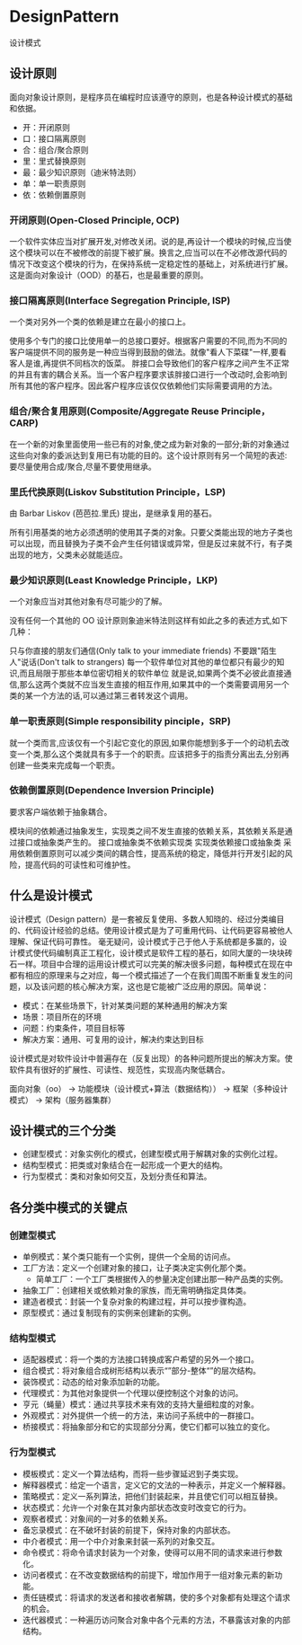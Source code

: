 # DesignPattern
设计模式

## 设计原则
面向对象设计原则，是程序员在编程时应该遵守的原则，也是各种设计模式的基础和依据。

- 开：开闭原则
- 口：接口隔离原则
- 合：组合/聚合原则
- 里：里式替换原则
- 最：最少知识原则（迪米特法则）
- 单：单一职责原则
- 依：依赖倒置原则

### 开闭原则(Open-Closed Principle, OCP)
一个软件实体应当对扩展开发,对修改关闭。说的是,再设计一个模块的时候,应当使这个模块可以在不被修改的前提下被扩展。换言之,应当可以在不必修改源代码的情况下改变这个模块的行为，在保持系统一定稳定性的基础上，对系统进行扩展。这是面向对象设计（OOD）的基石，也是最重要的原则。

### 接口隔离原则(Interface Segregation Principle, ISP)
一个类对另外一个类的依赖是建立在最小的接口上。

使用多个专门的接口比使用单一的总接口要好。根据客户需要的不同,而为不同的客户端提供不同的服务是一种应当得到鼓励的做法。就像"看人下菜碟"一样,要看客人是谁,再提供不同档次的饭菜。
胖接口会导致他们的客户程序之间产生不正常的并且有害的耦合关系。当一个客户程序要求该胖接口进行一个改动时,会影响到所有其他的客户程序。因此客户程序应该仅仅依赖他们实际需要调用的方法。

### 组合/聚合复用原则(Composite/Aggregate Reuse Principle，CARP)
在一个新的对象里面使用一些已有的对象,使之成为新对象的一部分;新的对象通过这些向对象的委派达到复用已有功能的目的。这个设计原则有另一个简短的表述:要尽量使用合成/聚合,尽量不要使用继承。

### 里氏代换原则(Liskov Substitution Principle，LSP)
由 Barbar Liskov (芭芭拉.里氏) 提出，是继承复用的基石。

所有引用基类的地方必须透明的使用其子类的对象。只要父类能出现的地方子类也可以出现，而且替换为子类不会产生任何错误或异常，但是反过来就不行，有子类出现的地方，父类未必就能适应。

### 最少知识原则(Least Knowledge Principle，LKP)
一个对象应当对其他对象有尽可能少的了解。

没有任何一个其他的 OO 设计原则象迪米特法则这样有如此之多的表述方式,如下几种：

只与你直接的朋友们通信(Only talk to your immediate friends)
不要跟"陌生人"说话(Don't talk to strangers)
每一个软件单位对其他的单位都只有最少的知识,而且局限于那些本单位密切相关的软件单位
就是说,如果两个类不必彼此直接通信,那么这两个类就不应当发生直接的相互作用,如果其中的一个类需要调用另一个类的某一个方法的话,可以通过第三者转发这个调用。

### 单一职责原则(Simple responsibility pinciple，SRP)
就一个类而言,应该仅有一个引起它变化的原因,如果你能想到多于一个的动机去改变一个类,那么这个类就具有多于一个的职责。应该把多于的指责分离出去,分别再创建一些类来完成每一个职责。

### 依赖倒置原则(Dependence Inversion Principle)
要求客户端依赖于抽象耦合。

模块间的依赖通过抽象发生，实现类之间不发生直接的依赖关系，其依赖关系是通过接口或抽象类产生的。
接口或抽象类不依赖实现类
实现类依赖接口或抽象类
采用依赖倒置原则可以减少类间的耦合性，提高系统的稳定，降低并行开发引起的风险，提高代码的可读性和可维护性。

## 什么是设计模式
设计模式（Design pattern）是一套被反复使用、多数人知晓的、经过分类编目的、代码设计经验的总结。使用设计模式是为了可重用代码、让代码更容易被他人理解、保证代码可靠性。 毫无疑问，设计模式于己于他人于系统都是多赢的，设计模式使代码编制真正工程化，设计模式是软件工程的基石，如同大厦的一块块砖石一样。项目中合理的运用设计模式可以完美的解决很多问题，每种模式在现在中都有相应的原理来与之对应，每一个模式描述了一个在我们周围不断重复发生的问题，以及该问题的核心解决方案，这也是它能被广泛应用的原因。简单说：

- 模式：在某些场景下，针对某类问题的某种通用的解决方案
- 场景：项目所在的环境
- 问题：约束条件，项目目标等
- 解决方案：通用、可复用的设计，解决约束达到目标

设计模式是对软件设计中普遍存在（反复出现）的各种问题所提出的解决方案。使软件具有很好的扩展性、可读性、规范性，实现高内聚低耦合。

面向对象（oo） -> 功能模块（设计模式+算法（数据结构）） -> 框架（多种设计模式） -> 架构（服务器集群）

## 设计模式的三个分类
- 创建型模式：对象实例化的模式，创建型模式用于解耦对象的实例化过程。
- 结构型模式：把类或对象结合在一起形成一个更大的结构。
- 行为型模式：类和对象如何交互，及划分责任和算法。

## 各分类中模式的关键点

### 创建型模式
- 单例模式：某个类只能有一个实例，提供一个全局的访问点。
- 工厂方法：定义一个创建对象的接口，让子类决定实例化那个类。
  - 简单工厂：一个工厂类根据传入的参量决定创建出那一种产品类的实例。
- 抽象工厂：创建相关或依赖对象的家族，而无需明确指定具体类。
- 建造者模式：封装一个复杂对象的构建过程，并可以按步骤构造。
- 原型模式：通过复制现有的实例来创建新的实例。

### 结构型模式
- 适配器模式：将一个类的方法接口转换成客户希望的另外一个接口。
- 组合模式：将对象组合成树形结构以表示“”部分-整体“”的层次结构。
- 装饰模式：动态的给对象添加新的功能。
- 代理模式：为其他对象提供一个代理以便控制这个对象的访问。
- 亨元（蝇量）模式：通过共享技术来有效的支持大量细粒度的对象。
- 外观模式：对外提供一个统一的方法，来访问子系统中的一群接口。
- 桥接模式：将抽象部分和它的实现部分分离，使它们都可以独立的变化。

### 行为型模式
- 模板模式：定义一个算法结构，而将一些步骤延迟到子类实现。
- 解释器模式：给定一个语言，定义它的文法的一种表示，并定义一个解释器。
- 策略模式：定义一系列算法，把他们封装起来，并且使它们可以相互替换。
- 状态模式：允许一个对象在其对象内部状态改变时改变它的行为。
- 观察者模式：对象间的一对多的依赖关系。
- 备忘录模式：在不破坏封装的前提下，保持对象的内部状态。
- 中介者模式：用一个中介对象来封装一系列的对象交互。
- 命令模式：将命令请求封装为一个对象，使得可以用不同的请求来进行参数化。
- 访问者模式：在不改变数据结构的前提下，增加作用于一组对象元素的新功能。
- 责任链模式：将请求的发送者和接收者解耦，使的多个对象都有处理这个请求的机会。
- 迭代器模式：一种遍历访问聚合对象中各个元素的方法，不暴露该对象的内部结构。